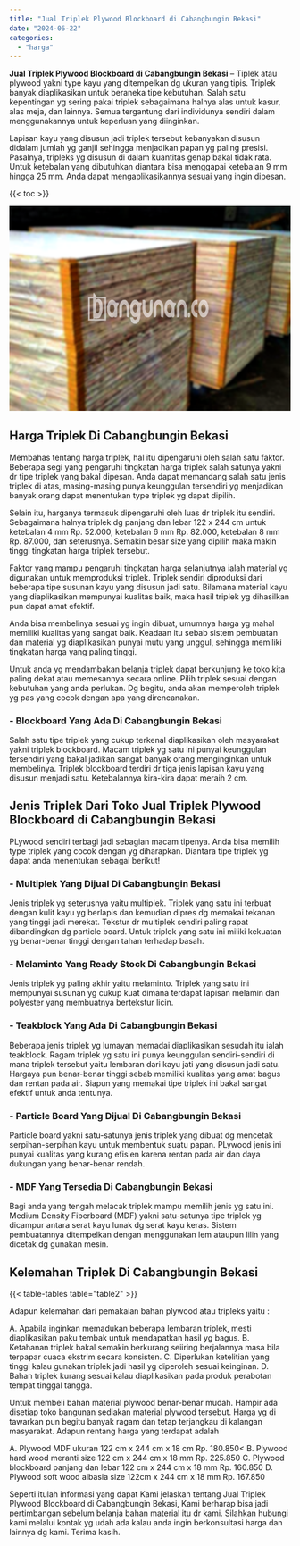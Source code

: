 ```yaml
---
title: "Jual Triplek Plywood Blockboard di Cabangbungin Bekasi"
date: "2024-06-22"
categories: 
  - "harga"
---
```


**Jual Triplek Plywood Blockboard di Cabangbungin Bekasi** – Tiplek atau plywood yakni type kayu yang ditempelkan dg ukuran yang tipis. Triplek banyak diaplikasikan untuk beraneka tipe kebutuhan. Salah satu kepentingan yg sering pakai triplek sebagaimana halnya alas untuk kasur, alas meja, dan lainnya. Semua tergantung dari individunya sendiri dalam menggunakannya untuk keperluan yang diinginkan.

Lapisan kayu yang disusun jadi triplek tersebut kebanyakan disusun didalam jumlah yg ganjil sehingga menjadikan papan yg paling presisi. Pasalnya, tripleks yg disusun di dalam kuantitas genap bakal tidak rata. Untuk ketebalan yang dibutuhkan diantara bisa menggapai ketebalan 9 mm hingga 25 mm. Anda dapat mengaplikasikannya sesuai yang ingin dipesan.

{{< toc >}}

![Jual Triplek Plywood Blockboard di Cabangbungin Bekasi](/images/jual-triplek-murah-23.png)

## Harga Triplek Di Cabangbungin Bekasi

Membahas tentang harga triplek, hal itu dipengaruhi oleh salah satu faktor. Beberapa segi yang pengaruhi tingkatan harga triplek salah satunya yakni dr tipe triplek yang bakal dipesan. Anda dapat memandang salah satu jenis triplek di atas, masing-masing punya keunggulan tersendiri yg menjadikan banyak orang dapat menentukan type triplek yg dapat dipilih.

Selain itu, harganya termasuk dipengaruhi oleh luas dr triplek itu sendiri. Sebagaimana halnya triplek dg panjang dan lebar 122 x 244 cm untuk ketebalan 4 mm Rp. 52.000, ketebalan 6 mm Rp. 82.000, ketebalan 8 mm Rp. 87.000, dan seterusnya. Semakin besar size yang dipilih maka makin tinggi tingkatan harga triplek tersebut.

Faktor yang mampu pengaruhi tingkatan harga selanjutnya ialah material yg digunakan untuk memproduksi triplek. Triplek sendiri diproduksi dari beberapa tipe susunan kayu yang disusun jadi satu. Bilamana material kayu yang diaplikasikan mempunyai kualitas baik, maka hasil triplek yg dihasilkan pun dapat amat efektif.

Anda bisa membelinya sesuai yg ingin dibuat, umumnya harga yg mahal memiliki kualitas yang sangat baik. Keadaan itu sebab sistem pembuatan dan material yg diaplikasikan punyai mutu yang unggul, sehingga memiliki tingkatan harga yang paling tinggi.

Untuk anda yg mendambakan belanja triplek dapat berkunjung ke toko kita paling dekat atau memesannya secara online. Pilih triplek sesuai dengan kebutuhan yang anda perlukan. Dg begitu, anda akan memperoleh triplek yg pas yang cocok dengan apa yang direncanakan.

### \- Blockboard Yang Ada Di Cabangbungin Bekasi

Salah satu tipe triplek yang cukup terkenal diaplikasikan oleh masyarakat yakni triplek blockboard. Macam triplek yg satu ini punyai keunggulan tersendiri yang bakal jadikan sangat banyak orang menginginkan untuk membelinya. Triplek blockboard terdiri dr tiga jenis lapisan kayu yang disusun menjadi satu. Ketebalannya kira-kira dapat meraih 2 cm.

## Jenis Triplek Dari Toko Jual Triplek Plywood Blockboard di Cabangbungin Bekasi

PLywood sendiri terbagi jadi sebagian macam tipenya. Anda bisa memilih type triplek yang cocok dengan yg diharapkan. Diantara tipe triplek yg dapat anda menentukan sebagai berikut!

### \- Multiplek Yang Dijual Di Cabangbungin Bekasi

Jenis triplek yg seterusnya yaitu multiplek. Triplek yang satu ini terbuat dengan kulit kayu yg berlapis dan kemudian dipres dg memakai tekanan yang tinggi jadi merekat. Tekstur dr multiplek sendiri paling rapat dibandingkan dg particle board. Untuk triplek yang satu ini miliki kekuatan yg benar-benar tinggi dengan tahan terhadap basah.

### \- Melaminto Yang Ready Stock Di Cabangbungin Bekasi

Jenis triplek yg paling akhir yaitu melaminto. Triplek yang satu ini mempunyai susunan yg cukup kuat dimana terdapat lapisan melamin dan polyester yang membuatnya bertekstur licin.

### \- Teakblock Yang Ada Di Cabangbungin Bekasi

Beberapa jenis triplek yg lumayan memadai diaplikasikan sesudah itu ialah teakblock. Ragam triplek yg satu ini punya keunggulan sendiri-sendiri di mana triplek tersebut yaitu lembaran dari kayu jati yang disusun jadi satu. Hargaya pun benar-benar tinggi sebab memiliki kualitas yang amat bagus dan rentan pada air. Siapun yang memakai tipe triplek ini bakal sangat efektif untuk anda tentunya.

### \- Particle Board Yang Dijual Di Cabangbungin Bekasi

Particle board yakni satu-satunya jenis triplek yang dibuat dg mencetak serpihan-serpihan kayu untuk membentuk suatu papan. PLywood jenis ini punyai kualitas yang kurang efisien karena rentan pada air dan daya dukungan yang benar-benar rendah.

### \- MDF Yang Tersedia Di Cabangbungin Bekasi

Bagi anda yang tengah melacak triplek mampu memilih jenis yg satu ini. Medium Density Fiberboard (MDF) yakni satu-satunya tipe triplek yg dicampur antara serat kayu lunak dg serat kayu keras. Sistem pembuatannya ditempelkan dengan menggunakan lem ataupun lilin yang dicetak dg gunakan mesin.

## Kelemahan Triplek Di Cabangbungin Bekasi

{{< table-tables table="table2" >}}

Adapun kelemahan dari pemakaian bahan plywood atau tripleks yaitu :

A. Apabila inginkan memadukan beberapa lembaran triplek, mesti diaplikasikan paku tembak untuk mendapatkan hasil yg bagus. B. Ketahanan triplek bakal semakin berkurang seiiring berjalannya masa bila terpapar cuaca ekstrim secara konsisten. C. Diperlukan ketelitian yang tinggi kalau gunakan triplek jadi hasil yg diperoleh sesuai keinginan. D. Bahan triplek kurang sesuai kalau diaplikasikan pada produk perabotan tempat tinggal tangga.

Untuk membeli bahan material plywood benar-benar mudah. Hampir ada disetiap toko bangunan sediakan material plywood tersebut. Harga yg di tawarkan pun begitu banyak ragam dan tetap terjangkau di kalangan masyarakat. Adapun rentang harga yang terdapat adalah

A. Plywood MDF ukuran 122 cm x 244 cm x 18 cm Rp. 180.850< B. Plywood hard wood meranti size 122 cm x 244 cm x 18 mm Rp. 225.850 C. Plywood blockboard panjang dan lebar 122 cm x 244 cm x 18 mm Rp. 160.850 D. Plywood soft wood albasia size 122cm x 244 cm x 18 mm Rp. 167.850

Seperti itulah informasi yang dapat Kami jelaskan tentang Jual Triplek Plywood Blockboard di Cabangbungin Bekasi, Kami berharap bisa jadi pertimbangan sebelum belanja bahan material itu dr kami. Silahkan hubungi kami melalui kontak yg udah ada kalau anda ingin berkonsultasi harga dan lainnya dg kami. Terima kasih.
